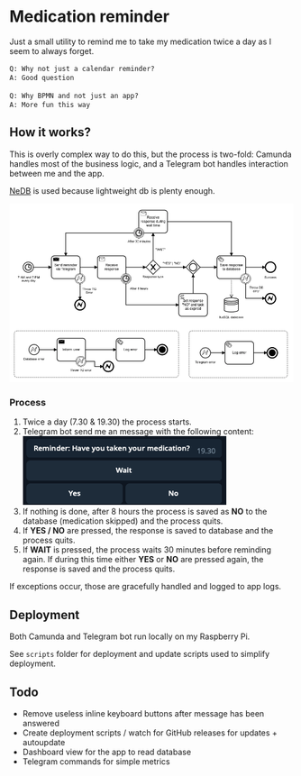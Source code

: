# Medication reminder

Just a small utility to remind me to take my medication twice a day as I seem to always forget.

```
Q: Why not just a calendar reminder?
A: Good question

Q: Why BPMN and not just an app?
A: More fun this way
```

## How it works?
This is overly complex way to do this, but the process is two-fold: Camunda handles most of the business logic, and a Telegram bot handles interaction between me and the app.

[NeDB](https://github.com/louischatriot/nedb/) is used because lightweight db is plenty enough.

![Business process diagram](./resources/process-diagram.png?raw=true "Business process diagram")

### Process
1. Twice a day (7.30 & 19.30) the process starts.
2. Telegram bot send me an message with the following content:
![Telegram reminder](./resources/telegram-message.png?raw=true "Telegram reminder")
3. If nothing is done, after 8 hours the process is saved as **NO** to the database (medication skipped) and the process quits.
4. If **YES / NO** are pressed, the response is saved to database and the process quits.
5. If **WAIT** is pressed, the process waits 30 minutes before reminding again. If during this time either **YES** or **NO** are pressed again, the response is saved and the process quits.

If exceptions occur, those are gracefully handled and logged to app logs. 

## Deployment
Both Camunda and Telegram bot run locally on my Raspberry Pi.

See `scripts` folder for deployment and update scripts used to simplify deployment.

## Todo
* Remove useless inline keyboard buttons after message has been answered
* Create deployment scripts / watch for GitHub releases for updates + autoupdate
* Dashboard view for the app to read database
* Telegram commands for simple metrics
  